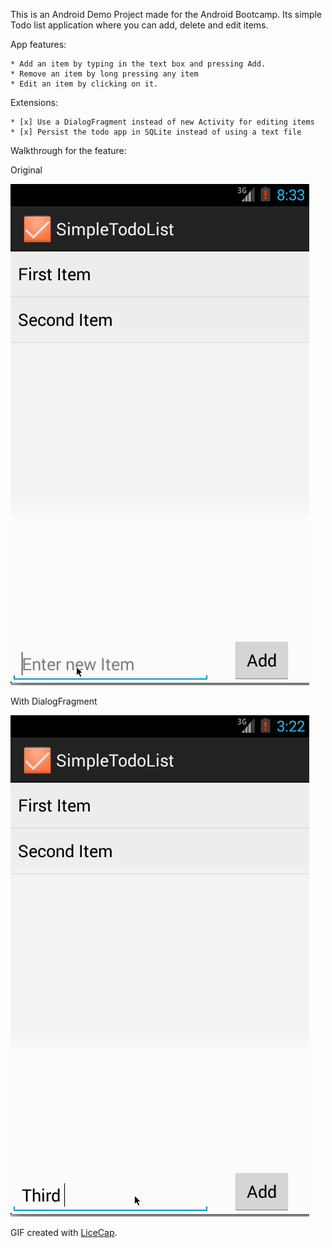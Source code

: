 This is an Android Demo Project made for the Android Bootcamp. Its simple Todo list application where you can add, delete and edit items. 

App features:

    * Add an item by typing in the text box and pressing Add. 
    * Remove an item by long pressing any item
    * Edit an item by clicking on it. 

Extensions:

    * [x] Use a DialogFragment instead of new Activity for editing items
    * [x] Persist the todo app in SQLite instead of using a text file

Walkthrough for the feature:

Original

![Video Walkthrough](simpletodolist.gif)

With DialogFragment

![Video Walkthrough](simpletodolist_dialogfragment.gif)

GIF created with [LiceCap](http://www.cockos.com/licecap/).
